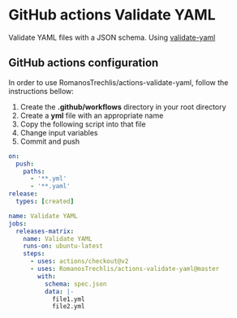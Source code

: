 # GitHub actions Validate YAML

Validate YAML files with a JSON schema. 
Using [validate-yaml](https://github.com/gerald1248/validate-yaml)

## GitHub actions configuration

In order to use RomanosTrechlis/actions-validate-yaml, follow the instructions bellow:

1. Create the **.github/workflows** directory in your root directory
2. Create a **yml** file with an appropriate name
3. Copy the following script into that file
4. Change input variables
5. Commit and push

```yml
on:
  push:
    paths:
      - '**.yml'
      - '**.yaml'
release:
  types: [created]

name: Validate YAML
jobs:
  releases-matrix:
    name: Validate YAML
    runs-on: ubuntu-latest
    steps:
      - uses: actions/checkout@v2
      - uses: RomanosTrechlis/actions-validate-yaml@master
        with:
          schema: spec.json
          data: |-
            file1.yml
            file2.yml
```

